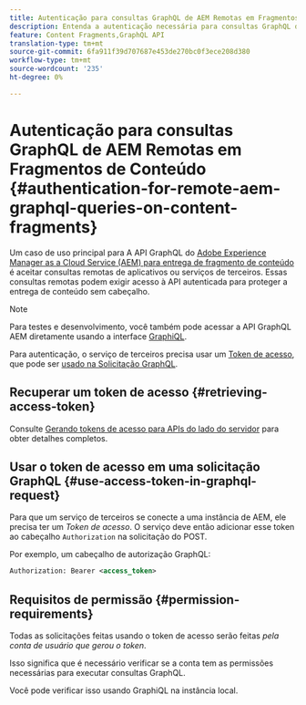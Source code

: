 ```yaml
---
title: Autenticação para consultas GraphQL de AEM Remotas em Fragmentos de Conteúdo
description: Entenda a autenticação necessária para consultas GraphQL de AEM Remotas para proteger sua entrega de conteúdo sem periféricos.
feature: Content Fragments,GraphQL API
translation-type: tm+mt
source-git-commit: 6fa911f39d707687e453de270bc0f3ece208d380
workflow-type: tm+mt
source-wordcount: '235'
ht-degree: 0%

---
```



# Autenticação para consultas GraphQL de AEM Remotas em Fragmentos de Conteúdo {#authentication-for-remote-aem-graphql-queries-on-content-fragments}

Um caso de uso principal para A API GraphQL do [Adobe Experience Manager as a Cloud Service (AEM) para entrega de fragmento de conteúdo](/help/assets/content-fragments/graphql-api-content-fragments.md) é aceitar consultas remotas de aplicativos ou serviços de terceiros. Essas consultas remotas podem exigir acesso à API autenticada para proteger a entrega de conteúdo sem cabeçalho.

>[!NOTE]
>
>Para testes e desenvolvimento, você também pode acessar a API GraphQL AEM diretamente usando a interface [GraphiQL](/help/assets/content-fragments/graphql-api-content-fragments.md#graphiql-interface).

Para autenticação, o serviço de terceiros precisa usar um [Token de acesso](#access-token), que pode ser [usado na Solicitação GraphQL](#use-access-token-in-graphql-request).

## Recuperar um token de acesso {#retrieving-access-token}

Consulte [Gerando tokens de acesso para APIs do lado do servidor](/help/implementing/developing/introduction/generating-access-tokens-for-server-side-apis.md) para obter detalhes completos.

## Usar o token de acesso em uma solicitação GraphQL {#use-access-token-in-graphql-request}

Para que um serviço de terceiros se conecte a uma instância de AEM, ele precisa ter um *Token de acesso*. O serviço deve então adicionar esse token ao cabeçalho `Authorization` na solicitação do POST.

Por exemplo, um cabeçalho de autorização GraphQL:

```xml
Authorization: Bearer <access_token>
```

## Requisitos de permissão {#permission-requirements}

Todas as solicitações feitas usando o token de acesso serão feitas *pela conta de usuário que gerou o token*.

Isso significa que é necessário verificar se a conta tem as permissões necessárias para executar consultas GraphQL.

Você pode verificar isso usando GraphiQL na instância local.
